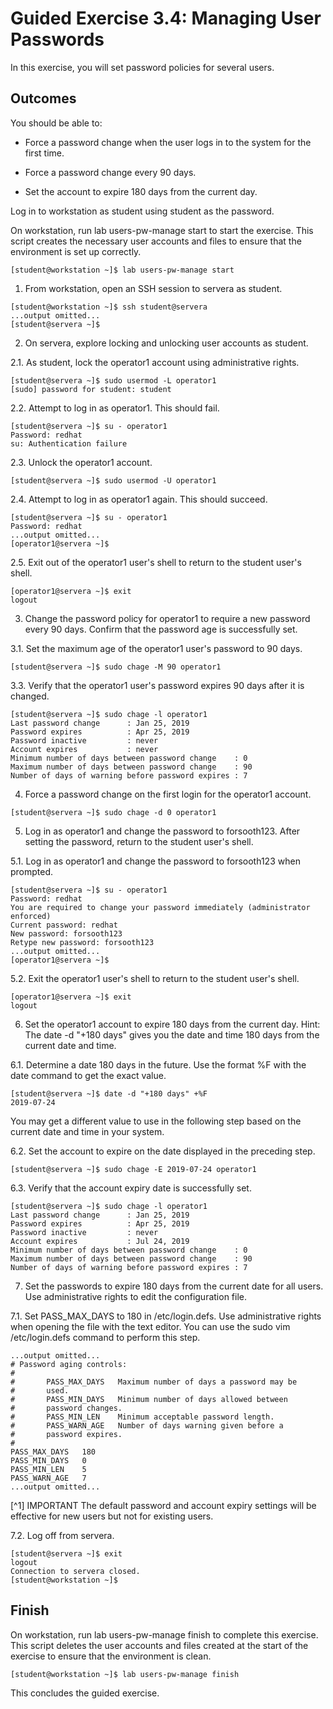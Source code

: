 # Guided Exercise 3.4: Managing User Passwords

In this exercise, you will set password policies for several users.

## Outcomes

You should be able to:

- Force a password change when the user logs in to the system for the first time.

- Force a password change every 90 days.

- Set the account to expire 180 days from the current day.

Log in to workstation as student using student as the password.

On workstation, run lab users-pw-manage start to start the exercise. This script creates the necessary user accounts and files to ensure that the environment is set up correctly.

```
[student@workstation ~]$ lab users-pw-manage start
```

1. From workstation, open an SSH session to servera as student.

```
[student@workstation ~]$ ssh student@servera
...output omitted...
[student@servera ~]$ 
```

2. On servera, explore locking and unlocking user accounts as student.

2.1. As student, lock the operator1 account using administrative rights.

```
[student@servera ~]$ sudo usermod -L operator1
[sudo] password for student: student
```

2.2. Attempt to log in as operator1. This should fail.

```
[student@servera ~]$ su - operator1
Password: redhat
su: Authentication failure
```

2.3. Unlock the operator1 account.

```
[student@servera ~]$ sudo usermod -U operator1
```

2.4. Attempt to log in as operator1 again. This should succeed.

```
[student@servera ~]$ su - operator1
Password: redhat
...output omitted...
[operator1@servera ~]$ 
```

2.5. Exit out of the operator1 user's shell to return to the student user's shell.

```
[operator1@servera ~]$ exit
logout
```

3. Change the password policy for operator1 to require a new password every 90 days. Confirm that the password age is successfully set.

3.1. Set the maximum age of the operator1 user's password to 90 days.

```
[student@servera ~]$ sudo chage -M 90 operator1
```

3.3. Verify that the operator1 user's password expires 90 days after it is changed.

```
[student@servera ~]$ sudo chage -l operator1
Last password change      : Jan 25, 2019
Password expires          : Apr 25, 2019
Password inactive         : never
Account expires           : never
Minimum number of days between password change    : 0
Maximum number of days between password change    : 90
Number of days of warning before password expires : 7
```

4. Force a password change on the first login for the operator1 account.

```
[student@servera ~]$ sudo chage -d 0 operator1
```

5. Log in as operator1 and change the password to forsooth123. After setting the password, return to the student user's shell.

5.1. Log in as operator1 and change the password to forsooth123 when prompted.

```
[student@servera ~]$ su - operator1
Password: redhat
You are required to change your password immediately (administrator enforced)
Current password: redhat
New password: forsooth123
Retype new password: forsooth123
...output omitted...
[operator1@servera ~]$ 
```

5.2. Exit the operator1 user's shell to return to the student user's shell.

```
[operator1@servera ~]$ exit
logout
```

6. Set the operator1 account to expire 180 days from the current day. Hint: The date -d "+180 days" gives you the date and time 180 days from the current date and time.

6.1. Determine a date 180 days in the future. Use the format %F with the date command to get the exact value.

```
[student@servera ~]$ date -d "+180 days" +%F
2019-07-24
```

You may get a different value to use in the following step based on the current date and time in your system.

6.2. Set the account to expire on the date displayed in the preceding step.

```
[student@servera ~]$ sudo chage -E 2019-07-24 operator1
```

6.3. Verify that the account expiry date is successfully set.

```
[student@servera ~]$ sudo chage -l operator1
Last password change      : Jan 25, 2019
Password expires          : Apr 25, 2019
Password inactive         : never
Account expires           : Jul 24, 2019
Minimum number of days between password change    : 0
Maximum number of days between password change    : 90
Number of days of warning before password expires : 7
```

7. Set the passwords to expire 180 days from the current date for all users. Use administrative rights to edit the configuration file.

7.1. Set PASS_MAX_DAYS to 180 in /etc/login.defs. Use administrative rights when opening the file with the text editor. You can use the sudo vim /etc/login.defs command to perform this step.

```
...output omitted...
# Password aging controls:
#
#       PASS_MAX_DAYS   Maximum number of days a password may be
#       used.
#       PASS_MIN_DAYS   Minimum number of days allowed between
#       password changes.
#       PASS_MIN_LEN    Minimum acceptable password length.
#       PASS_WARN_AGE   Number of days warning given before a
#       password expires.
#
PASS_MAX_DAYS   180
PASS_MIN_DAYS   0
PASS_MIN_LEN    5
PASS_WARN_AGE   7
...output omitted...
```

[^1]
IMPORTANT
The default password and account expiry settings will be effective for new users but not for existing users.

7.2. Log off from servera.

```
[student@servera ~]$ exit
logout
Connection to servera closed.
[student@workstation ~]$ 
```

## Finish

On workstation, run lab users-pw-manage finish to complete this exercise. This script deletes the user accounts and files created at the start of the exercise to ensure that the environment is clean.

```
[student@workstation ~]$ lab users-pw-manage finish
```

This concludes the guided exercise.
